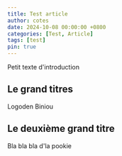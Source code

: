 ```yaml
---
title: Test article
author: cotes
date: 2024-10-08 00:00:00 +0800
categories: [Test, Article]
tags: [test]
pin: true
---
```


Petit texte d'introduction

## Le grand titres

Logoden Biniou

## Le deuxième grand titre

Bla bla bla d'la pookie
